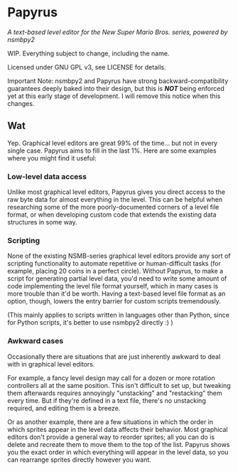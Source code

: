 # Papyrus

_A text-based level editor for the New Super Mario Bros. series, powered by nsmbpy2_

WIP. Everything subject to change, including the name.

Licensed under GNU GPL v3, see LICENSE for details.

Important Note: nsmbpy2 and Papyrus have strong backward-compatibility guarantees deeply baked into their design, but this is ***NOT*** being enforced yet at this early stage of development. I will remove this notice when this changes.

## Wat

Yep. Graphical level editors are great 99% of the time... but not in every single case. Papyrus aims to fill in the last 1%. Here are some examples where you might find it useful:

### Low-level data access

Unlike most graphical level editors, Papyrus gives you direct access to the raw byte data for almost everything in the level. This can be helpful when researching some of the more poorly-documented corners of a level file format, or when developing custom code that extends the existing data structures in some way.

### Scripting

None of the existing NSMB-series graphical level editors provide any sort of scripting functionality to automate repetitive or human-difficult tasks (for example, placing 20 coins in a perfect circle). Without Papyrus, to make a script for generating partial level data, you'd need to write some amount of code implementing the level file format yourself, which in many cases is more trouble than it'd be worth. Having a text-based level file format as an option, though, lowers the entry barrier for custom scripts tremendously.

(This mainly applies to scripts written in languages other than Python, since for Python scripts, it's better to use nsmbpy2 directly :) )

### Awkward cases

Occasionally there are situations that are just inherently awkward to deal with in graphical level editors.

For example, a fancy level design may call for a dozen or more rotation controllers all at the same position. This isn't difficult to set up, but tweaking them afterwards requires annoyingly "unstacking" and "restacking" them every time. But if they're defined in a text file, there's no unstacking required, and editing them is a breeze.

Or as another example, there are a few situations in which the order in which sprites appear in the level data affects their behavior. Most graphical editors don't provide a general way to reorder sprites; all you can do is delete and recreate them to move them to the top of the list. Papyrus shows you the exact order in which everything will appear in the level data, so you can rearrange sprites directly however you want.
